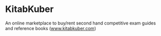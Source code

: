 # KitabKuber
An online marketplace to buy/rent second hand competitive exam guides and reference books (www.kitabkuber.com)
